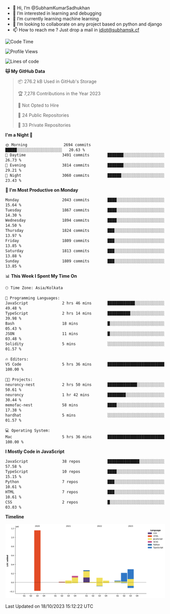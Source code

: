- 👋 Hi, I’m @SubhamKumarSadhukhan
- 👀 I’m interested in learning and debugging
- 🌱 I’m currently learning machine learning
- 💞️ I’m looking to collaborate on any project based on python and django
- 📫 How to reach me ?
      Just drop a mail in idiot@subhamsk.cf

<!---
SubhamKumarSadhukhan/SubhamKumarSadhukhan is a ✨ special ✨ repository because its `README.md` (this file) appears on your GitHub profile.
You can click the Preview link to take a look at your changes.
--->


<!--START_SECTION:waka-->
![Code Time](http://img.shields.io/badge/Code%20Time-1%2C595%20hrs%2024%20mins-blue)

![Profile Views](http://img.shields.io/badge/Profile%20Views-1-blue)

![Lines of code](https://img.shields.io/badge/From%20Hello%20World%20I%27ve%20Written-2.3%20million%20lines%20of%20code-blue)

**🐱 My GitHub Data** 

> 📦 276.2 kB Used in GitHub's Storage 
 > 
> 🏆 7,278 Contributions in the Year 2023
 > 
> 🚫 Not Opted to Hire
 > 
> 📜 24 Public Repositories 
 > 
> 🔑 33 Private Repositories 
 > 
**I'm a Night 🦉** 

```text
🌞 Morning                2694 commits        █████░░░░░░░░░░░░░░░░░░░░   20.63 % 
🌆 Daytime                3491 commits        ███████░░░░░░░░░░░░░░░░░░   26.73 % 
🌃 Evening                3814 commits        ███████░░░░░░░░░░░░░░░░░░   29.21 % 
🌙 Night                  3060 commits        ██████░░░░░░░░░░░░░░░░░░░   23.43 % 
```
📅 **I'm Most Productive on Monday** 

```text
Monday                   2043 commits        ████░░░░░░░░░░░░░░░░░░░░░   15.64 % 
Tuesday                  1867 commits        ████░░░░░░░░░░░░░░░░░░░░░   14.30 % 
Wednesday                1894 commits        ████░░░░░░░░░░░░░░░░░░░░░   14.50 % 
Thursday                 1824 commits        ███░░░░░░░░░░░░░░░░░░░░░░   13.97 % 
Friday                   1809 commits        ███░░░░░░░░░░░░░░░░░░░░░░   13.85 % 
Saturday                 1813 commits        ███░░░░░░░░░░░░░░░░░░░░░░   13.88 % 
Sunday                   1809 commits        ███░░░░░░░░░░░░░░░░░░░░░░   13.85 % 
```


📊 **This Week I Spent My Time On** 

```text
🕑︎ Time Zone: Asia/Kolkata

💬 Programming Languages: 
JavaScript               2 hrs 46 mins       ████████████░░░░░░░░░░░░░   49.48 % 
TypeScript               2 hrs 14 mins       ██████████░░░░░░░░░░░░░░░   39.98 % 
Bash                     18 mins             █░░░░░░░░░░░░░░░░░░░░░░░░   05.43 % 
JSON                     11 mins             █░░░░░░░░░░░░░░░░░░░░░░░░   03.48 % 
Solidity                 5 mins              ░░░░░░░░░░░░░░░░░░░░░░░░░   01.57 % 

🔥 Editors: 
VS Code                  5 hrs 36 mins       █████████████████████████   100.00 % 

🐱‍💻 Projects: 
neuroncy-nest            2 hrs 50 mins       █████████████░░░░░░░░░░░░   50.61 % 
neuroncy                 1 hr 42 mins        ████████░░░░░░░░░░░░░░░░░   30.44 % 
memofac-nest             58 mins             ████░░░░░░░░░░░░░░░░░░░░░   17.38 % 
hardhat                  5 mins              ░░░░░░░░░░░░░░░░░░░░░░░░░   01.57 % 

💻 Operating System: 
Mac                      5 hrs 36 mins       █████████████████████████   100.00 % 
```

**I Mostly Code in JavaScript** 

```text
JavaScript               38 repos            ██████████████░░░░░░░░░░░   57.58 % 
TypeScript               10 repos            ████░░░░░░░░░░░░░░░░░░░░░   15.15 % 
Python                   7 repos             ███░░░░░░░░░░░░░░░░░░░░░░   10.61 % 
HTML                     7 repos             ███░░░░░░░░░░░░░░░░░░░░░░   10.61 % 
CSS                      2 repos             █░░░░░░░░░░░░░░░░░░░░░░░░   03.03 % 
```



**Timeline**

![Lines of Code chart](https://raw.githubusercontent.com/SubhamKumarSadhukhan/SubhamKumarSadhukhan/main/assets/bar_graph.png)


 Last Updated on 18/10/2023 15:12:22 UTC
<!--END_SECTION:waka-->
